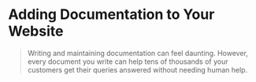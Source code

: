 # Adding Documentation to Your Website
> Writing and maintaining documentation can feel daunting. However, every document you write can help tens of thousands of your customers get their queries answered without needing human help.

